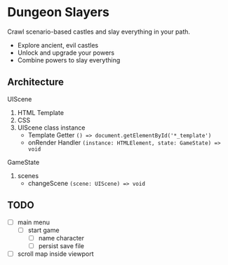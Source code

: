 # Dungeon Slayers

Crawl scenario-based castles and slay everything in your path.

- Explore ancient, evil castles
- Unlock and upgrade your powers
- Combine powers to slay everything

## Architecture

UIScene
1. HTML Template
2. CSS
3. UIScene class instance
    - Template Getter `() => document.getElementById('*_template')`
    - onRender Handler `(instance: HTMLElement, state: GameState) => void`

GameState
1. scenes
    - changeScene `(scene: UIScene) => void`

## TODO
- [ ] main menu
    - [ ] start game
        - [ ] name character
        - [ ] persist save file
- [ ] scroll map inside viewport
